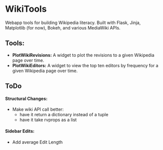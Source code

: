 # WikiTools
Webapp tools for building Wikipedia literacy. Built with Flask, Jinja, Matplotlib (for now), Bokeh, and various MediaWiki APIs.

## Tools:
- <b>PlotWikiRevisions:</b> A widget to plot the revisions to a given Wikipedia page over time.
- <b>PlotWikiEditors:</b> A widget to view the top ten editors by frequency for a given Wikipedia page over time.


## ToDo
#### Structural Changes:
- Make wiki API call better:
  - have it return a dictionary instead of a tuple
  - have it take rvprops as a list       

#### Sidebar Edits:
- Add average Edit Length

